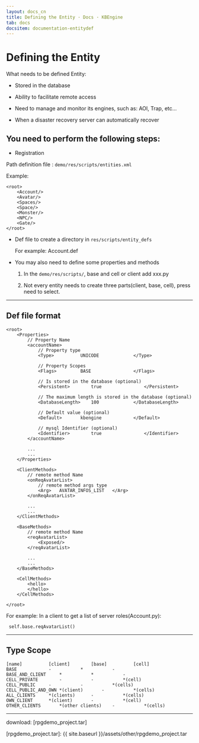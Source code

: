 ```yaml
---
layout: docs_cn
title: Defining the Entity · Docs · KBEngine
tab: docs
docsitem: documentation-entitydef
---
```


Defining the Entity
====================

What needs to be defined Entity:

* Stored in the database

* Ability to facilitate remote access

* Need to manage and monitor its engines, such as: AOI, Trap, etc...

* When a disaster recovery server can automatically recover


You need to perform the following steps:
-----------------------------------------

* Registration

Path definition file : `demo/res/scripts/entities.xml`

Example:

	<root>
		<Account/>
		<Avatar/>
		<Spaces/>
		<Space/>
		<Monster/>
		<NPC/>
		<Gate/>
	</root>


* Def file to create a directory in `res/scripts/entity_defs`

	For example: Account.def

* You may also need to define some properties and methods

	1. In the `demo/res/scripts/`, base and cell or client add xxx.py

	2. Not every entity needs to create three parts(client, base, cell), press need to select.


-----------------------------------------


Def file format
-----------------------------------------

	<root>
		<Properties>
			// Property Name
			<accountName>
				// Property type
				<Type>			UNICODE				</Type>

				// Property Scopes
				<Flags>			BASE				</Flags>

				// Is stored in the database (optional)
				<Persistent>		true				</Persistent>

				// The maximum length is stored in the database (optional)
				<DatabaseLength> 	100				</DatabaseLength>

				// Default value (optional)
				<Default>		kbengine			</Default>

				// mysql Identifier (optional)
				<Identifier>		true				</Identifier>
			</accountName>
			
			...
			...
		</Properties>

		<ClientMethods>
			// remote method Name
			<onReqAvatarList>
				// remote method args type
				<Arg>	AVATAR_INFOS_LIST	</Arg>
			</onReqAvatarList>

			...
			...
		</ClientMethods>

		<BaseMethods>
			// remote method Name
			<reqAvatarList>
				<Exposed/>
			</reqAvatarList>
			
			...
			...
		</BaseMethods>

		<CellMethods>
			<hello>
			</hello>
		</CellMethods>

	</root>

For example: In a client to get a list of server roles(Account.py):

	 self.base.reqAvatarList()


-----------------------------------------


Type Scope
-----------------------------------------

	[name]			[client]		[base]			[cell]
	BASE			-			*			-
	BASE_AND_CLIENT		*			*			-
	CELL_PRIVATE		-			-			*(cell)
	CELL_PUBLIC		-			-			*(cells)
	CELL_PUBLIC_AND_OWN	*(client)		-			*(cells)
	ALL_CLIENTS		*(clients)		-			*(cells)
	OWN_CLIENT		*(client)		-			*(cell)
	OTHER_CLIENTS		*(other clients)	-			*(cells)



-----------------------------------------------

download: 
[rpgdemo_project.tar]



[rpgdemo_project.tar]: {{ site.baseurl }}/assets/other/rpgdemo_project.tar